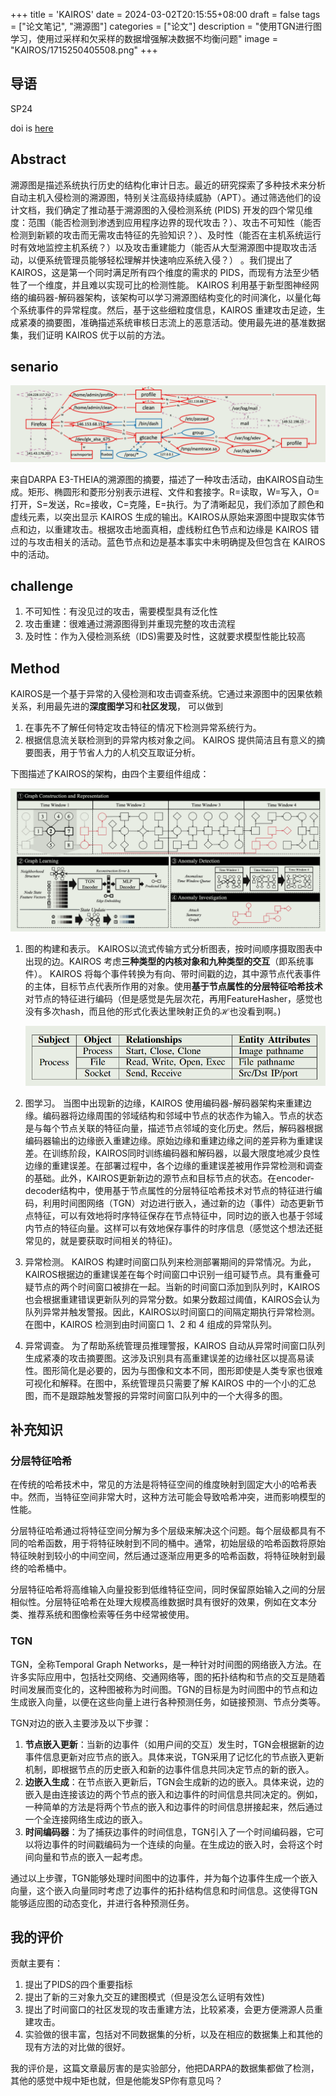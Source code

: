 +++
title = 'KAIROS'
date = 2024-03-02T20:15:55+08:00
draft = false
tags = ["论文笔记", "溯源图"]
categories = ["论文"]
description = "使用TGN进行图学习，使用过采样和欠采样的数据增强解决数据不均衡问题"
image = "KAIROS/1715250405508.png"
+++

## 导语

SP24

doi is [here](https://doi.org/10.48550/arXiv.2308.05034)

## Abstract

溯源图是描述系统执行历史的结构化审计日志。最近的研究探索了多种技术来分析自动主机入侵检测的溯源图，特别关注高级持续威胁（APT）。通过筛选他们的设计文档，我们确定了推动基于溯源图的入侵检测系统 (PIDS) 开发的四个常见维度：范围（能否检测到渗透到应用程序边界的现代攻击？）、攻击不可知性（能否检测到新颖的攻击而无需攻击特征的先验知识？）、及时性（能否在主机系统运行时有效地监控主机系统？）以及攻击重建能力（能否从大型溯源图中提取攻击活动，以便系统管理员能够轻松理解并快速响应系统入侵？） 。我们提出了 KAIROS，这是第一个同时满足所有四个维度的需求的 PIDS，而现有方法至少牺牲了一个维度，并且难以实现可比的检测性能。 KAIROS 利用基于新型图神经网络的编码器-解码器架构，该架构可以学习溯源图结构变化的时间演化，以量化每个系统事件的异常程度。然后，基于这些细粒度信息，KAIROS 重建攻击足迹，生成紧凑的摘要图，准确描述系统审核日志流上的恶意活动。使用最先进的基准数据集，我们证明 KAIROS 优于以前的方法。

## senario

![1715250405508](KAIROS/1715250405508.png)

来自DARPA E3-THEIA的溯源图的摘要，描述了一种攻击活动，由KAIROS自动生成。矩形、椭圆形和菱形分别表示进程、文件和套接字。R=读取，W=写入，O=打开，S=发送，Rc=接收，C=克隆，E=执行。为了清晰起见，我们添加了颜色和虚线元素，以突出显示 KAIROS 生成的输出。KAIROS从原始来源图中提取实体节点和边，以重建攻击。根据攻击地面真相，虚线粉红色节点和边缘是 KAIROS 错过的与攻击相关的活动。蓝色节点和边是基本事实中未明确提及但包含在 KAIROS 中的活动。

## challenge

1. 不可知性：有没见过的攻击，需要模型具有泛化性
2. 攻击重建：很难通过溯源图得到并重现完整的攻击流程
3. 及时性：作为入侵检测系统（IDS)需要及时性，这就要求模型性能比较高

## Method

KAIROS是一个基于异常的入侵检测和攻击调查系统。它通过来源图中的因果依赖关系，利用最先进的**深度图学习**和**社区发现**， 可以做到

1. 在事先不了解任何特定攻击特征的情况下检测异常系统行为。
2. 根据信息流关联检测到的异常内核对象之间。 KAIROS 提供简洁且有意义的摘要图表，用于节省人力的人机交互取证分析。

下图描述了KAIROS的架构，由四个主要组件组成：

![1715251388567](KAIROS/1715251388567.png)

1. 图的构建和表示。
   KAIROS以流式传输方式分析图表，按时间顺序摄取图表中出现的边。KAIROS 考虑**三种类型的内核对象和九种类型的交互**（即系统事件）。 KAIROS 将每个事件转换为有向、带时间戳的边，其中源节点代表事件的主体，目标节点代表所作用的对象。使用**基于节点属性的分层特征哈希技术**对节点的特征进行编码（但是感觉是先层次花，再用FeatureHasher，感觉也没有多次hash，而且他的形式化表达里映射正负的$\mathcal{H}$也没看到啊。)

   ![1715253831664](KAIROS/1715253831664.png)
2. 图学习。
   当图中出现新的边缘，KAIROS 使用编码器-解码器架构来重建边缘。编码器将边缘周围的邻域结构和邻域中节点的状态作为输入。节点的状态是与每个节点关联的特征向量，描述节点邻域的变化历史。然后，解码器根据编码器输出的边缘嵌入重建边缘。原始边缘和重建边缘之间的差异称为重建误差。在训练阶段，KAIROS同时训练编码器和解码器，以最大限度地减少良性边缘的重建误差。在部署过程中，各个边缘的重建误差被用作异常检测和调查的基础。此外，KAIROS更新新边的源节点和目标节点的状态。在encoder-decoder结构中，使用基于节点属性的分层特征哈希技术对节点的特征进行编码，利用时间图网络（TGN）对边进行嵌入，通过新的边（事件）动态更新节点特征，可以有效地将时序特征保存在节点特征中，同时边的嵌入也基于邻域内节点的特征向量。这样可以有效地保存事件的时序信息（感觉这个想法还挺常见的，就是要获取时间相关的特征)。
3. 异常检测。
   KAIROS 构建时间窗口队列来检测部署期间的异常情况。为此，KAIROS根据边的重建误差在每个时间窗口中识别一组可疑节点。具有重叠可疑节点的两个时间窗口被排在一起。当新的时间窗口添加到队列时，KAIROS 也会根据重建错误更新队列的异常分数。如果分数超过阈值，KAIROS会认为队列异常并触发警报。因此，KAIROS以时间窗口的间隔定期执行异常检测。在图中，KAIROS 检测到由时间窗口 1、2 和 4 组成的异常队列。
4. 异常调查。
   为了帮助系统管理员推理警报，KAIROS 自动从异常时间窗口队列生成紧凑的攻击摘要图。这涉及识别具有高重建误差的边缘社区以提高易读性。图形简化是必要的，因为与图像和文本不同，图形即使是人类专家也很难可视化和解释。在图中，系统管理员只需要了解 KAIROS 中的一个小的汇总图，而不是跟踪触发警报的异常时间窗口队列中的一个大得多的图。

## 补充知识

### 分层特征哈希

在传统的哈希技术中，常见的方法是将特征空间的维度映射到固定大小的哈希表中。然而，当特征空间非常大时，这种方法可能会导致哈希冲突，进而影响模型的性能。

分层特征哈希通过将特征空间分解为多个层级来解决这个问题。每个层级都具有不同的哈希函数，用于将特征映射到不同的桶中。通常，初始层级的哈希函数将原始特征映射到较小的中间空间，然后通过逐渐应用更多的哈希函数，将特征映射到最终的哈希桶中。

分层特征哈希将高维输入向量投影到低维特征空间，同时保留原始输入之间的分层相似性。分层特征哈希在处理大规模高维数据时具有很好的效果，例如在文本分类、推荐系统和图像检索等任务中经常被使用。

### TGN

TGN，全称Temporal Graph Networks，是一种针对时间图的网络嵌入方法。在许多实际应用中，包括社交网络、交通网络等，图的拓扑结构和节点的交互是随着时间发展而变化的，这种图被称为时间图。TGN的目标是为时间图中的节点和边生成嵌入向量，以便在这些向量上进行各种预测任务，如链接预测、节点分类等。

TGN对边的嵌入主要涉及以下步骤：

1. **节点嵌入更新**：当新的边事件（如用户间的交互）发生时，TGN会根据新的边事件信息更新对应节点的嵌入。具体来说，TGN采用了记忆化的节点嵌入更新机制，即根据节点的历史嵌入和新的边事件信息共同决定节点的新的嵌入。
2. **边嵌入生成**：在节点嵌入更新后，TGN会生成新的边的嵌入。具体来说，边的嵌入是由连接该边的两个节点的嵌入和边事件的时间信息共同决定的。例如，一种简单的方法是将两个节点的嵌入和边事件的时间信息拼接起来，然后通过一个全连接网络生成边的嵌入。
3. **时间编码器**：为了捕获边事件的时间信息，TGN引入了一个时间编码器，它可以将边事件的时间戳编码为一个连续的向量。在生成边的嵌入时，会将这个时间向量和节点的嵌入一起考虑。

通过以上步骤，TGN能够处理时间图中的边事件，并为每个边事件生成一个嵌入向量，这个嵌入向量同时考虑了边事件的拓扑结构信息和时间信息。这使得TGN能够适应图的动态变化，并进行各种预测任务。

## 我的评价

贡献主要有：

1. 提出了PIDS的四个重要指标
2. 提出了新的三对象九交互的建图模式（但是没怎么证明有效性)
3. 提出了时间窗口的社区发现的攻击重建方法，比较紧凑，会更方便溯源人员重建攻击。
4. 实验做的很丰富，包括对不同数据集的分析，以及在相应的数据集上和其他的现有方法的对比做的很好。

我的评价是，这篇文章最厉害的是实验部分，他把DARPA的数据集都做了检测，其他的感觉中规中矩也就，但是他能发SP你有意见吗？
